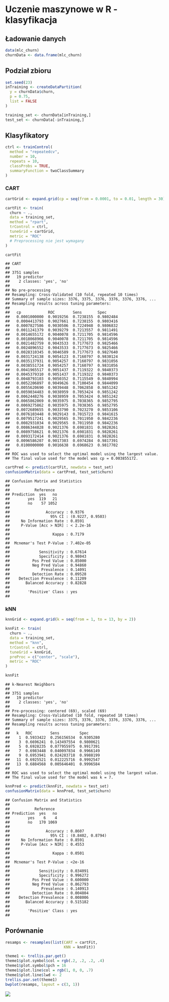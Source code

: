 Uczenie maszynowe w R - klasyfikacja
====================================

Ładowanie danych
----------------

``` r
data(mlc_churn)
churnData <- data.frame(mlc_churn)
```

Podział zbioru
--------------

``` r
set.seed(23)
inTraining <- createDataPartition(
  y = churnData$churn,
  p = 0.75,
  list = FALSE
)

training_set <- churnData[inTraining,]
test_set <- churnData[-inTraining,]
```

Klasyfikatory
-------------

``` r
ctrl <- trainControl(
  method = "repeatedcv",
  number = 10,
  repeats = 10,
  classProbs = TRUE,
  summaryFunction = twoClassSummary
)
```

### CART

``` r
cartGrid <- expand.grid(cp = seq(from = 0.0001, to = 0.01, length = 30))

cartFit <- train(
  churn ~ .,
  data = training_set,
  method = "rpart",
  trControl = ctrl,
  tuneGrid = cartGrid,
  metric = "ROC"
  # Preprocessing nie jest wymagany
)

cartFit
```

    ## CART 
    ## 
    ## 3751 samples
    ##   19 predictor
    ##    2 classes: 'yes', 'no' 
    ## 
    ## No pre-processing
    ## Resampling: Cross-Validated (10 fold, repeated 10 times) 
    ## Summary of sample sizes: 3376, 3375, 3376, 3376, 3376, 3376, ... 
    ## Resampling results across tuning parameters:
    ## 
    ##   cp            ROC        Sens       Spec     
    ##   0.0001000000  0.9019256  0.7238155  0.9802484
    ##   0.0004413793  0.9027661  0.7238155  0.9803416
    ##   0.0007827586  0.9030506  0.7224948  0.9806832
    ##   0.0011241379  0.9039279  0.7213557  0.9811491
    ##   0.0014655172  0.9040078  0.7211705  0.9814596
    ##   0.0018068966  0.9040078  0.7211705  0.9814596
    ##   0.0021482759  0.9043533  0.7177673  0.9825466
    ##   0.0024896552  0.9043533  0.7177673  0.9825466
    ##   0.0028310345  0.9046589  0.7177673  0.9827640
    ##   0.0031724138  0.9054123  0.7160797  0.9830124
    ##   0.0035137931  0.9054257  0.7160797  0.9831056
    ##   0.0038551724  0.9054257  0.7160797  0.9831056
    ##   0.0041965517  0.9051437  0.7119322  0.9840373
    ##   0.0045379310  0.9051437  0.7119322  0.9840373
    ##   0.0048793103  0.9050352  0.7115549  0.9840994
    ##   0.0052206897  0.9049626  0.7100454  0.9844099
    ##   0.0055620690  0.9039448  0.7062858  0.9851242
    ##   0.0059034483  0.9038959  0.7053424  0.9851242
    ##   0.0062448276  0.9038959  0.7053424  0.9851242
    ##   0.0065862069  0.9035975  0.7038365  0.9852795
    ##   0.0069275862  0.9035975  0.7038365  0.9852795
    ##   0.0072689655  0.9033790  0.7023270  0.9853106
    ##   0.0076103448  0.9029143  0.7015723  0.9841615
    ##   0.0079517241  0.9029565  0.7011950  0.9842236
    ##   0.0082931034  0.9029565  0.7011950  0.9842236
    ##   0.0086344828  0.9021376  0.6981831  0.9828261
    ##   0.0089758621  0.9021376  0.6981831  0.9828261
    ##   0.0093172414  0.9021376  0.6981831  0.9828261
    ##   0.0096586207  0.9017303  0.6974284  0.9817391
    ##   0.0100000000  0.9016638  0.6968623  0.9817702
    ## 
    ## ROC was used to select the optimal model using the largest value.
    ## The final value used for the model was cp = 0.003855172.

``` r
cartPred <- predict(cartFit, newdata = test_set)
confusionMatrix(data = cartPred, test_set$churn)
```

    ## Confusion Matrix and Statistics
    ## 
    ##           Reference
    ## Prediction  yes   no
    ##        yes  119   21
    ##        no    57 1052
    ##                                           
    ##                Accuracy : 0.9376          
    ##                  95% CI : (0.9227, 0.9503)
    ##     No Information Rate : 0.8591          
    ##     P-Value [Acc > NIR] : < 2.2e-16       
    ##                                           
    ##                   Kappa : 0.7179          
    ##                                           
    ##  Mcnemar's Test P-Value : 7.402e-05       
    ##                                           
    ##             Sensitivity : 0.67614         
    ##             Specificity : 0.98043         
    ##          Pos Pred Value : 0.85000         
    ##          Neg Pred Value : 0.94860         
    ##              Prevalence : 0.14091         
    ##          Detection Rate : 0.09528         
    ##    Detection Prevalence : 0.11209         
    ##       Balanced Accuracy : 0.82828         
    ##                                           
    ##        'Positive' Class : yes             
    ## 

### kNN

``` r
knnGrid <- expand.grid(k = seq(from = 1, to = 13, by = 2))

knnFit <- train(
  churn ~ .,
  data = training_set,
  method = "knn",
  trControl = ctrl,
  tuneGrid = knnGrid,
  preProc = c("center", "scale"),
  metric = "ROC"
)

knnFit
```

    ## k-Nearest Neighbors 
    ## 
    ## 3751 samples
    ##   19 predictor
    ##    2 classes: 'yes', 'no' 
    ## 
    ## Pre-processing: centered (69), scaled (69) 
    ## Resampling: Cross-Validated (10 fold, repeated 10 times) 
    ## Summary of sample sizes: 3375, 3376, 3376, 3376, 3376, 3376, ... 
    ## Resampling results across tuning parameters:
    ## 
    ##   k   ROC        Sens         Spec     
    ##    1  0.5933422  0.256156534  0.9305280
    ##    3  0.6696241  0.143497554  0.9800621
    ##    5  0.6928235  0.077955975  0.9917391
    ##    7  0.6983448  0.040097834  0.9966149
    ##    9  0.6953941  0.024283718  0.9988199
    ##   11  0.6925521  0.012225716  0.9992547
    ##   13  0.6884568  0.005646401  0.9996584
    ## 
    ## ROC was used to select the optimal model using the largest value.
    ## The final value used for the model was k = 7.

``` r
knnPred <- predict(knnFit, newdata = test_set)
confusionMatrix(data = knnPred, test_set$churn)
```

    ## Confusion Matrix and Statistics
    ## 
    ##           Reference
    ## Prediction  yes   no
    ##        yes    6    4
    ##        no   170 1069
    ##                                           
    ##                Accuracy : 0.8607          
    ##                  95% CI : (0.8402, 0.8794)
    ##     No Information Rate : 0.8591          
    ##     P-Value [Acc > NIR] : 0.4553          
    ##                                           
    ##                   Kappa : 0.0501          
    ##                                           
    ##  Mcnemar's Test P-Value : <2e-16          
    ##                                           
    ##             Sensitivity : 0.034091        
    ##             Specificity : 0.996272        
    ##          Pos Pred Value : 0.600000        
    ##          Neg Pred Value : 0.862793        
    ##              Prevalence : 0.140913        
    ##          Detection Rate : 0.004804        
    ##    Detection Prevalence : 0.008006        
    ##       Balanced Accuracy : 0.515182        
    ##                                           
    ##        'Positive' Class : yes             
    ## 

Porównanie
----------

``` r
resamps <- resamples(list(CART = cartFit,
                          KNN = knnFit))
```

``` r
theme1 <- trellis.par.get()
theme1$plot.symbol$col = rgb(.2, .2, .2, .4)
theme1$plot.symbol$pch = 16
theme1$plot.line$col = rgb(1, 0, 0, .7)
theme1$plot.line$lwd <- 2
trellis.par.set(theme1)
bwplot(resamps, layout = c(3, 1))
```

![](/home/filip/IdeaProjects/EMD/R/lab3/uczenie_maszynowe_files/figure-markdown_github/unnamed-chunk-9-1.png)
